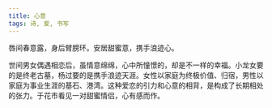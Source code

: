```yaml
---
title: 心意
tags: 诗, 爱, 书写
---
```



唇间春意露，身后臂膀环。安居甜蜜意，携手浪迹心。

世间男女偶遇相恋后，虽情意绵绵，心中所憧憬的，却是不一样的幸福。小龙女要的是终老古墓，杨过要的是携手浪迹天涯。女性以家庭为终极价值、归宿，男性以家庭为事业生涯的基石、港湾。这种爱恋的引力和心意的相背，是构成了长期相处的张力。于花市看见一对甜蜜情侣，心有感而作。

